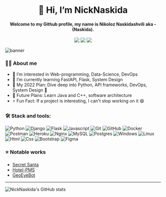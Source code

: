 <h1 align="center">👋 Hi, I’m NickNaskida</h1>
<h4 align="center">Welcome to my Github profile, my name is <b>Nikoloz Naskidashvili</b> aka - (<b>Naskida</b>). </h4>
<p align="center"> 
  <a href="https://www.linkedin.com/in/nikoloz-naskidashvili/"><img src="https://img.shields.io/badge/LinkedIn-0a65c1?style=flat&logo=linkedin&logoColor=white" /></a>
  <a href="https://t.me/NickNaskida"><img src="https://img.shields.io/badge/-Telegram-blue?style=flat&logo=Telegram&logoColor=white" /></a>
  <a href="https://www.twitter.com/NickNaskida/"><img src="https://img.shields.io/badge/Twitter-1d9bf0?style=flat&logo=twitter&logoColor=white" /></a> 
</p>


![banner](https://user-images.githubusercontent.com/82929931/174451558-6ddd08a9-06a0-4e60-8cfe-df78839175c6.png)




### 👨‍💻 About me

- 👀 I’m interested in Web-programming, Data-Science, DevOps
- 🌱 I’m currently learning FastAPI, Flask, System Design
- 📅 My 2022 Plan: Dive deep into Python, API frameworks, DevOps, System Design 🌚
- 🔭 Future Plans: Learn Java and C++, software architecture  
- ⚡ Fun Fact: If a project is interesting, I can't stop working on it 😄

### 🛠️ Stack and tools:
![Python](https://img.shields.io/badge/Python-blue.svg?style=flat&logo=python&logoColor=yellow)
![Django](https://img.shields.io/badge/Django-darkgreen.svg?style=flat&logo=django)
![Flask](https://img.shields.io/badge/Flask-000000.svg?style=flat&logo=Flask&logoColor=white)
![Javascript](https://img.shields.io/badge/JavaScript-black?style=flat&logo=javascript&logoColor=yellow)
![Git](https://img.shields.io/badge/Git-05122A.svg?style=flat&logo=git)
![GitHub](https://img.shields.io/badge/GitHub-black.svg?style=flat&logo=github)
![Docker](https://img.shields.io/badge/docker-2496ed.svg?style=flat&logo=docker&logoColor=white)
![Postman](https://img.shields.io/badge/postman-ff6c37.svg?style=flat&logo=postman&logoColor=white)
![Heroku](https://img.shields.io/badge/Heroku-79589f.svg?style=flat&logo=heroku)
![Nginx](https://img.shields.io/badge/Nginx-009639.svg?style=flat&logo=Nginx)
![MySQL](https://img.shields.io/badge/MySQL-gray.svg?style=flat&logo=mysql)
![Postgres](https://img.shields.io/badge/PostgreSQL-32658E.svg?style=flat&logo=PostgreSQL&logoColor=white)
![Windows](https://img.shields.io/badge/Windows-0078D6?style=flat&logo=windows&logoColor=white)
![Linux](https://img.shields.io/badge/Linux-FFFFFF?style=flat&logo=linux&logoColor=black)
![Html](https://img.shields.io/badge/HTML5-E34F26?style=flat&logo=html5&logoColor=white)
![Css](https://img.shields.io/badge/CSS3-1572B6?style=flat&logo=css3&logoColor=white)
![Bootstrap](https://img.shields.io/badge/Bootstrap-purple.svg?style=flat&logo=bootstrap&logoColor=white)
![Figma](https://img.shields.io/badge/figma-%23F24E1E.svg?style=flat&logo=figma&logoColor=white)

### ⭐ **Notable works**
- [Secret Santa](https://secretsanta.ga/)
- [Hotel-PMS](https://github.com/NickNaskida/Hotel-PMS-preview)
- [GeoEyeBot](https://t.me/GeoEyeBot)

---
![NickNaskida's GitHub stats](https://github-readme-stats.vercel.app/api?username=NickNaskida&theme=chartreuse-dark&show_icons=true) 







